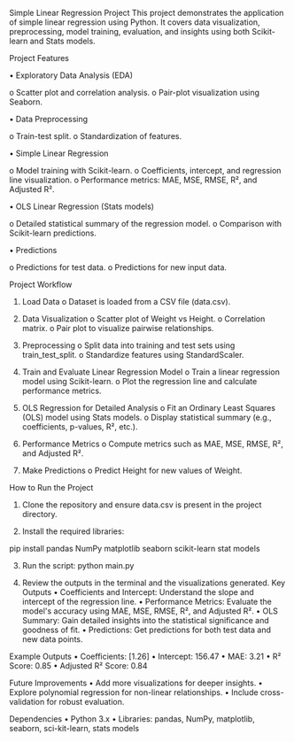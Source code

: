 Simple Linear Regression Project
This project demonstrates the application of simple linear regression using Python. It covers data visualization, preprocessing, model training, evaluation, and insights using both Scikit-learn and Stats models.

Project Features

•	Exploratory Data Analysis (EDA)

o	Scatter plot and correlation analysis.
o	Pair-plot visualization using Seaborn.

•	Data Preprocessing

o	Train-test split.
o	Standardization of features.

•	Simple Linear Regression

o	Model training with Scikit-learn.
o	Coefficients, intercept, and regression line visualization.
o	Performance metrics: MAE, MSE, RMSE, R², and Adjusted R².

•	OLS Linear Regression (Stats models)

o	Detailed statistical summary of the regression model.
o	Comparison with Scikit-learn predictions.

•	Predictions

o	Predictions for test data.
o	Predictions for new input data.


Project Workflow

1.	Load Data
o	Dataset is loaded from a CSV file (data.csv).

2.	Data Visualization
o	Scatter plot of Weight vs Height.
o	Correlation matrix.
o	Pair plot to visualize pairwise relationships.

3.	Preprocessing
o	Split data into training and test sets using train_test_split.
o	Standardize features using StandardScaler.

4.	Train and Evaluate Linear Regression Model
o	Train a linear regression model using Scikit-learn.
o	Plot the regression line and calculate performance metrics.

5.	OLS Regression for Detailed Analysis
o	Fit an Ordinary Least Squares (OLS) model using Stats models.
o	Display statistical summary (e.g., coefficients, p-values, R², etc.).

6.	Performance Metrics
o	Compute metrics such as MAE, MSE, RMSE, R², and Adjusted R².

7.	Make Predictions
o	Predict Height for new values of Weight.


How to Run the Project

1.	Clone the repository and ensure data.csv is present in the project directory.

2.	Install the required libraries:

pip install pandas NumPy matplotlib seaborn scikit-learn stat models

3.	Run the script:
python main.py

4.	Review the outputs in the terminal and the visualizations generated.
Key Outputs
•	Coefficients and Intercept: Understand the slope and intercept of the regression line.
•	Performance Metrics: Evaluate the model's accuracy using MAE, MSE, RMSE, R², and Adjusted R².
•	OLS Summary: Gain detailed insights into the statistical significance and goodness of fit.
•	Predictions: Get predictions for both test data and new data points.

Example Outputs
•	Coefficients: [1.26]
•	Intercept: 156.47
•	MAE: 3.21
•	R² Score: 0.85
•	Adjusted R² Score: 0.84

Future Improvements
•	Add more visualizations for deeper insights.
•	Explore polynomial regression for non-linear relationships.
•	Include cross-validation for robust evaluation.

Dependencies
•	Python 3.x
•	Libraries: pandas, NumPy, matplotlib, seaborn, sci-kit-learn, stats models

